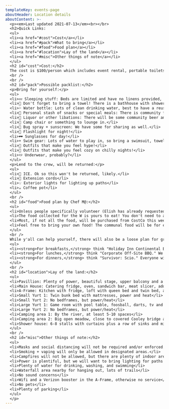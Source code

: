 ```yaml
---
templateKey: events-page
aboutHeader: Location details
aboutContent: >-
  <p><em>Last updated 2021-07-13</em><br></br>
  <h2>Quick Links:
  <ul>
  <li><a href="#cost">Cost</a></li>
  <li><a href="#pack">What to bring</a></li>
  <li><a href="#food">Food plan</a></li>
  <li><a href="#location">Lay of the land</a></li>
  <li><a href="#misc">Other things of note</a></li>
  </ul>
  <h2 id="cost">Cost:</h2>
  The cost is $100/person which includes event rental, portable toilets and communal food. Venmo Palmer ASAP to reserve your spot: <a href="https://venmo.com/Palmer-Auty" target="_blank">@Palmer-Auty</a>.
  <br />
  <br />
  <h2 id="pack">Possible packlist:</h2>
  <p>Bring for yourself:</p>
  <ul>
  <li>💤 Sleeping stuff: Beds are limited and have no linens provided, but plenty of space to camp. Remember that pillow!</li>
  <li>🧼 Don't forget to bring a towel! There is a bathhouse with showers.</li>
  <li>💦 Water bottle: Lots of clean drinking water, best to have a reusable container.</li>
  <li>🍑 Personal stash of snacks or special meals: There is community food (see <a href="#food">food plan below</a>) as well.</li>
  <li>🍹 Liquor or other libations: There will be some community beer and seltzers, but they tend to go fast.</li>
  <li>💺 Camp chair or something to lounge in.</li>
  <li>🦟 Bug spray + sunscreen: We have some for sharing as well.</li>
  <li>🔦 Flashlight for night!</li>
  <li>🕶 Sunglasses for day!</li>
  <li>☀️ Swim gear: Lots of water to play in, so bring a swimsuit, towel, and river shoes.</li>
  <li>🎉 Outfits that make you feel hype!</li>
  <li>🥰 Outfits that make you feel cozy on chilly nights!</li>
  <li>🩲 Underwear, probably?</li>
  </ul>
  <p>Lend to the crew, will be returned:</p>
  <ul>
  <li>🧊 ICE. Ok so this won't be returned, likely.</li>
  <li>🔌 Extension cords</li>
  <li>💡 Exterior lights for lighting up paths</li>
  <li>☕️ Coffee pot</li>
  </ul>
  <br />
  <h2 id="food">Food plan by Chef M@:</h2>
  <ul>
  <li>Unless people specifically volunteer (Elish has already requested to make a breakfast), all food/meals will be the 'serve yourself' variety.</li>
  <li>The food collected for the W is yours to eat! You don't need to ask anyone if it's ok to have a muffin or if you want to cook a cheeseburger before anyone else does. All of this food will be stored in the main office kitchen. </li>
  <li>Most, if not all the food, will be purchased from CostCo this week. I'm buying non-perishable stuff this weekend, while the fresher foods will be purchased on Tuesday probably.</li>
  <li>Feel free to bring your own food! The communal food will be for everyone, but the food you bring is yours alone (unless you decide to share it). Because of that, if you're bringing your own food, consider bringing a personal cooler, or coordinating with someone to find a cooler to share. <strong>ANY FOOD STORED IN THE OFFICE KITCHEN IS UP FOR GRABS.</strong></li>
  </ul>
  <br />
  While y'all can help yourself, there will also be a loose plan for group meals to make it easier for everyone:
  <ul>
  <li><strong>For breakfasts,</strong> think "Holiday Inn Continental Breakfast". I (or someone else) will cook off some eggs, breakfast meats (as well as vegan 'meat'), fresh fruit, some combo of granola/yogurt/bagels/muffins/pastries/jam/cream cheese. There MIGHT even be pancakes! So, if this basic type of breakfast is up your alley, you're all set. If you want to make an omelette or something, you're welcome to the supply we have. And if you want something different, consider bringing/packing that yourself.</li>
  <li><strong>For lunches,</strong> think "Corporate Off-Site BBQ." We'll have fixin's for burgers and dogs (again, we will have vegan options as well). Some various side dishes, veggies, and a deli sandwich bar. This is a serve yourself, though if people want to volunteer to cook off a bunch of burgers/dogs when it's almost lunch time, great.</li>
  <li><strong>For dinners,</strong> think "Survivor: Scio." Everyone will be divided into groups of 4 and compete in a grueling GAUNTLET challenge where you're not only battling Mother Nature, but the Nature of Humanity itself. Forge alliances, betray your friends, get stung by a bee. Bask in the glory of navigating a 4 mile obstacle course with a gluttonous reward of roasted penguins and a bathtub of caviar, while your defeated nemeses cry over a cold bowl of tomato soup. Just kidding, dinners will pretty be much be the same thing as breakfasts/lunches. There will be stuff to eat, you MAY have to cook it, OR you might find that someone has taken it upon themselves to cook some stuff to share. There might also be some cool meals made. I'm not 100% sure yet, but was thinking doing something like a Spaghetti dinner, or lasagnas/frozen pizzas.</li>
  </ul>
  <br />
  <h2 id="location">Lay of the land:</h2>
  <ul>
  <li>Pavillion: Plenty of power, beautiful stage, upper balcony and a few grills</li>
  <li>Main House: Catering fridge, oven, sandwich bar, meat slicer, additional smaller fridge. One bedroom and one bathroom but limited use</li>
  <li>A-Frame: Kitchen with fridge, loft with queen bed and twin bed, as well as side room with full bed. Couches to lounge and a fireplace.</li>
  <li>Small Yurt 1: Twin bunk bed with mattresses, power and heat</li>
  <li>Small Yurt 2: No bedframes, but power/heat</li>
  <li>Large Yurt 1: Game room with pool table, foosball, darts, tv and couches</li>
  <li>Large Yurt 2: No bedframes, but power/heat</li>
  <li>Camping area 1: By the river, at least 5-10 spaces</li>
  <li>Camping area 2: Big open meadow, close to covered Cooley bridge and eddy. Plenty of spaces, maybe 15+</li>
  <li>Shower house: 6-8 stalls with curtains plus a row of sinks and mirrors with outlets.</li>
  </ul>
  <br />
  <h2 id="misc">Other things of note:</h2>
  <ul>
  <li>Masks and social distancing will not be required and/or enforced. Feel free to take whatever precautions you need to in order to prioritize your health.</li>
  <li>Smoking + vaping will only be allowed in designated areas.</li>
  <li>Campfires will not be allowed, but there are plenty of indoor areas with heat to warm up.</li>
  <li>Power is plentiful, but we will want to bring lighting for paths and other areas. Rope lights work well.</li>
  <li>Plenty of water for drinking, washing, and swimming</li>
  <li>Waterfall area nearby for hanging out, lots of trails</li>
  <li>No sound concerns</li>
  <li>Wifi and a Verizon booster in the A-Frame, otherwise no service</li>
  <li>No pets</li>
  <li>Plenty of parking</li>
  </ul>
  </p>
---
```

